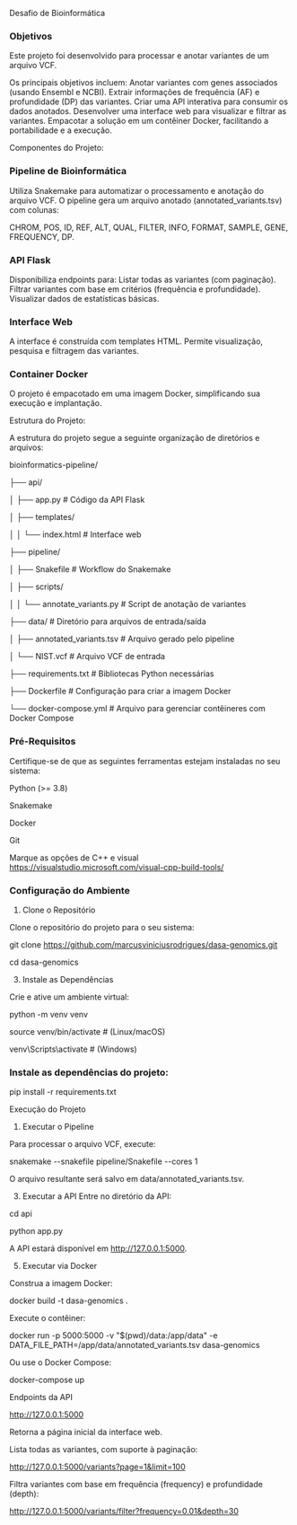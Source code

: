 Desafio de Bioinformática

### Objetivos ###
Este projeto foi desenvolvido para processar e anotar variantes de um arquivo VCF. 

Os principais objetivos incluem:
Anotar variantes com genes associados (usando Ensembl e NCBI).
Extrair informações de frequência (AF) e profundidade (DP) das variantes.
Criar uma API interativa para consumir os dados anotados.
Desenvolver uma interface web para visualizar e filtrar as variantes.
Empacotar a solução em um contêiner Docker, facilitando a portabilidade e a execução.

Componentes do Projeto:

### Pipeline de Bioinformática ###
Utiliza Snakemake para automatizar o processamento e anotação do arquivo VCF.
O pipeline gera um arquivo anotado (annotated_variants.tsv) com colunas:

CHROM, POS, ID, REF, ALT, QUAL, FILTER, INFO, FORMAT, SAMPLE, GENE, FREQUENCY, DP.

### API Flask ###
Disponibiliza endpoints para:
Listar todas as variantes (com paginação).
Filtrar variantes com base em critérios (frequência e profundidade).
Visualizar dados de estatísticas básicas.

### Interface Web ### 
A interface é construída com templates HTML.
Permite visualização, pesquisa e filtragem das variantes.

### Container Docker ###
O projeto é empacotado em uma imagem Docker, simplificando sua execução e implantação.

Estrutura do Projeto:

A estrutura do projeto segue a seguinte organização de diretórios e arquivos:

bioinformatics-pipeline/

├── api/

│   ├── app.py                 # Código da API Flask

│   ├── templates/

│   │   └── index.html         # Interface web

├── pipeline/

│   ├── Snakefile              # Workflow do Snakemake

│   ├── scripts/

│   │   └── annotate_variants.py  # Script de anotação de variantes

├── data/                      # Diretório para arquivos de entrada/saída

│   ├── annotated_variants.tsv # Arquivo gerado pelo pipeline

│   └── NIST.vcf               # Arquivo VCF de entrada

├── requirements.txt           # Bibliotecas Python necessárias

├── Dockerfile                 # Configuração para criar a imagem Docker

└── docker-compose.yml         # Arquivo para gerenciar contêineres com Docker Compose

### Pré-Requisitos ###

Certifique-se de que as seguintes ferramentas estejam instaladas no seu sistema:

Python (>= 3.8)

Snakemake

Docker

Git

Marque as opções de C++ e visual https://visualstudio.microsoft.com/visual-cpp-build-tools/

### Configuração do Ambiente ###
1. Clone o Repositório
   
Clone o repositório do projeto para o seu sistema:

git clone https://github.com/marcusviniciusrodrigues/dasa-genomics.git

cd dasa-genomics

3. Instale as Dependências
   
Crie e ative um ambiente virtual:

python -m venv venv

source venv/bin/activate  # (Linux/macOS)

venv\Scripts\activate     # (Windows)

### Instale as dependências do projeto:

pip install -r requirements.txt


Execução do Projeto
1. Executar o Pipeline
   
Para processar o arquivo VCF, execute:

snakemake --snakefile pipeline/Snakefile --cores 1

O arquivo resultante será salvo em data/annotated_variants.tsv.

3. Executar a API
Entre no diretório da API:

cd api

python app.py

A API estará disponível em http://127.0.0.1:5000.

5. Executar via Docker
   
Construa a imagem Docker:

docker build -t dasa-genomics .

Execute o contêiner:

docker run -p 5000:5000 -v "$(pwd)/data:/app/data" -e DATA_FILE_PATH=/app/data/annotated_variants.tsv dasa-genomics

Ou use o Docker Compose:

docker-compose up

Endpoints da API

http://127.0.0.1:5000

Retorna a página inicial da interface web.

Lista todas as variantes, com suporte à paginação:

http://127.0.0.1:5000/variants?page=1&limit=100

Filtra variantes com base em frequência (frequency) e profundidade (depth):

http://127.0.0.1:5000/variants/filter?frequency=0.01&depth=30

